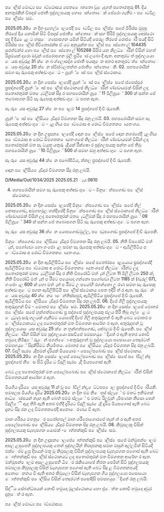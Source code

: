 ප ොලිස් මොධ්‍ය ප ොට්ඨොසය පෙත ෙොතතො වූ ෙැදගත් පතොරතුරු 01. දිය අනතුරකින් විපදස් ජොති පුද්ගලපයකු හො ොන්තොෙක් පේරො ගැනීම - ප ොටවිල ප ොලිස් ෙසම.

2025.05.20 ෙන දින දහෙල් ොලපේදී ප ොටවිල ප ොලිස් ෙසපේ මිරිස්ස මුහුදු තීරපේ දිය නොමින් සිටි විපදස් ජොති ොන්තොෙක් සහ පිරිමි පුද්ගලපයකු අෙස්ථො පද දී දිය ෙැළ ට හසුෙ ගසොපගන යමින් සිටියදී පෙරළ තීරපේ රොජ ොරී පයදී සිටි මිරිස්ස ප ොලිස් ජීවිතොරක්ෂ ඒ යට අනුයුක්ත ප ොලිස් ප ොස්තො ල් 104435 සරත්චන්ර හො ප ොලිස් ප ොස්තො ල් 105268 සිසිර යන නිලධ්‍ොරීන් විසින් මහත් රිශ්‍රමයක් දරො ඔවුන් පේරොපගන මූලි ප්‍රථි ොර ලබො දී ඇත. අනතුරට ත් පුද්ගලයො ෙයස අවුරුදු 31 ක් ෙන බංග්ලොපද්ශ ජොති පයකු ෙන අතර අනතුරට ත් ොන්තොෙ ෙයස අවුරුදු 20 ක් ෙන ස්විස්ටලතන්ත ජොති ොන්තොෙකි. 02. පහපරොයින් සමග සැ රුපෙකු අත්අඩංගුෙට - ග්‍රෑන්් ොස් ප ොලිස් ස්ථොනය.

2025.05.20 ෙන දින සෙස් ොලපේදී ග්‍රෑන්් ොස් ප ොලිස් ෙසපේ ස්පෙස්පුර ප්‍රපද්ශපේදී ග්‍රෑන්් ොස් ප ොලිස් ස්ථොනපේ නිලධ්‍ොරීන් ණ්ඩොයමක් විසින් ලද පතොරතුරක් මත ෙැටලීමක් සිදු ර පහපරොයින් ග්‍රෑේ 11 මිලිග්‍රෑේ 300 ක් සන්ත පේ තබොපගන සිටි සැ රුපෙකු අත්අඩංගුෙට පගන ඇත.

සැ රු ෙයස අවුරුදු 27 ක් ෙන ප ොළඹ 14 ප්‍රපද්ශපේ දිංචි රුපෙකි.

ග්‍රෑන්් ොස් ප ොලිසිය ෙැඩිදුර විමශතන සිදු රනු ලබයි. 03. පහපරොයින් සමග සැ රුපෙකු අත්අඩංගුෙට - ැළණිය ප ොට්ඨොස අ රොධ්‍ විමශතන ොයතංශය.

2025.05.20 ෙන දින උදෑසන ොලපේදී ඳොන ප ොලිස් ෙසපේ ඳොන නගරපේදී ැළණිය ප ොට්ඨොස අ රොධ්‍ විමශතන ොයතංශපේ නිලධ්‍ොරීන් ණ්ඩොයමක් විසින් ලද පතොරතුරක් මත සැ ටයුතු යතුරු ැදියක් රීක්ෂො ර පුද්ගලපයකු සන්ත පේ තිබු පහපරොයින් ග්‍රෑේ 10 මිලිග්‍රෑේ 500 ක් සමඟ ඔහු අත්අඩංගුෙට පගන ඇත.

සැ රු ෙයස අවුරුදු 44 ක් ෙන පබෝපිටිය, න්නල ප්‍රපද්ශපේ දිංචි රුපෙකි.

ඳොන ප ොලිසිය ෙැඩිදුර විමශතන සිදු රනු ලබයි.

D/Media/Out/1034/2025 2025.05.21 ැය 0610

04. පහපරොයින් සමග සැ රුපෙකු අත්අඩංගුෙට - මිනුෙන්පගොඩ ප ොලිස් ස්ථොනය.

2025.05.20 ෙන දින සෙස් ොලපේදී මිනුෙන්පගොඩ ප ොලිස් ෙසපේ නිල් නොපගොඩ, අඹගහමුල හන්දිපේදී මිනුෙන්පගොඩ ප ොලිස් ස්ථොනපේ නිලධ්‍ොරීන් ණ්ඩොයමක් විසින් ලද පතොරතුරක් මත ෙැටලීමක් සිදු ර පහපරොයින් ග්‍රෑේ 09 මිලිග්‍රෑේ 340 ක් සන්ත පේ තබොපගන සිටි සැ රුපෙකු අත්අඩංගුෙට පගන ඇත.

සැ රු ෙයස අවුරුදු 36 ක් ෙන යොපගොඩමුල්ල, ප ොටුපගොඩ ප්‍රපද්ශපේ දිංචි රුපෙකි.

මිනුෙන්පගොඩ ප ොලිසිය ෙැඩිදුර විමශතන සිදු රනු ලබයි. 05. නීති විපරෝධී මත් ැන්, පගෝඩො හො ගංජො ැල සමඟ සැ රුපෙකු අත්අඩංගුෙට - ඇඹිලිපිටිය ප ොට්ඨොස අ රොධ්‍ විමශතන ොයතංශය.

2025.05.20 ෙන දින ඇඹිලිපිටිය ප ොලිස් ෙසපේ පතෝරප ොළයොය ප්‍රපද්ශපේදී ඇඹිලිපිටිය ප ොට්ඨොස අ රොධ්‍ විමශතන ොයතංශපේ නිලධ්‍ොරීන්ට ලද පතොරතුරක් මත ෙැටලීමක් සිදු ර නීති විපරෝධී මත් ැන් ලීටත 11 මිලි ලීටත 250 ක්, නීති විපරෝධී මත් ැන් ප රීමට පයොදො ගන්නො පගෝඩො ලීටත 1185 ක් (බැරල් 07), ගංජො ැල 600 ක් හො මත් ැන් ප රීමට උ පයෝගී රගන්නො උ රණ සමඟ සැ රුපෙකු අත්අඩංගුෙට පගන ඇඹිලිපිටියි ප ොලිස් ස්ථොනය පෙත ඉදිරි ත් ර ඇත. සැ රුෙන් ෙයස අවුරුදු 40 ක් ෙන ොෙන්තිස්සපුර, ඇඹිලිපිටිය ප්‍රපද්ශපේ දිංචි රුපෙකි. ඇඹිලිපිටිය ප ොලිසිය ෙැඩිදුර විමශතන සිදු රනු ලබයි. 06. දිපේ ගිලී පුද්ගලපයකු අතුරුදහන් වීම - මොතර ප ොලිස් ෙසම. 2025.05.20 ෙන දින සෙස් ොලපේ මොතර ප ොලිස් ෙසපේ හුන්ගන්පගොඩ ප්‍ර පද්ශපේ පුද්ගලපයකු ජලය පිරී තිබූ ගල්ෙළ ට ෙැටුණු සරුංගලයක් ගැනීමට යොපේදී දිපේ ගිලී අතුරුදහන් වී ඇති බෙට මොතර ප ොලිස්ථොනයට ලද පතොරතුරක් මත විමශතන ආරේභ ර ඇත. අතුරුදහන් වූ පුද්ගලයො ෙයස අවුරුදු 25 ක් ෙන හුන්ගන්පගොඩ, අේබලම දිංචි රුපෙකි. ප ොලිස් නිලධ්‍ොරීන් විසින් එම පුද්ගලයො පසවිපේ පමපහයුේ දියත් ර ඇති අතර නොවි හමුදො කිමිඳුේ රුෙන් පගන්ෙො අතුරුදහන් වූ පුද්ගලයො පසොයො තෙදුරටත් පමපහයුේ සිදුකිරිමට නියමිතය. මොතර ප ොලිසිය ෙැඩිදුර විමශතන සිදු රනු ලබයි. 07. විදුලි සැර ෙැදීපමන් දැරියක් මියයොම - පෙලේපබොඩ ප ොලිස් ස්ථොනය. 2025.05.20 ෙන දින සෙස් ොලපේ පෙලේපබොඩ ප ොලිස් ෙසපේ ප ෝවිල් න්ද ප්‍රපද්ශපේ නිෙස සිටි දැරිය ට විදුලි සැර ෙැදී මියපගොස් ඇති

බෙට ලද පතොරතුරක් මත පෙලේපබොඩ ප ොලිස් ස්ථොනපේ නිලධ්‍ොරීන් විසින් විමශතනයක් ආරේභ ර ඇත.

මියගිය දැරිය ෙයස අවුරුදු 11 ක් වූ ප ෝවිල් න්ද, ෙට්ටපප ොල ප්‍රපද්ශපේ දිංචි ොරියකි. පමපලස මියගිය දැරිය 2025.05.20 ෙන දින එම නිෙපස් ස්ලැේ එ මතට ඉනිමගක් ආධ්‍ොරපයන් නැඟ ඇති බෙත් පමම ස්ලැේ එ මතට රිලවුන් ැමිපණන නිසො පෙන් විදුලි ේි ඇද තීබී ඇති අතර එහිදි දැරියට විදුලි සැර ෙැදි දැරිය මියපගොස් ඇති බෙට දැනට සිදු රන ලද විමශතනපේදී අනොෙරණය වී ඇත.

මෘත ශරීරය මහනුෙර පරෝහපල් මෘත ශරීරොගොරපේ තැන් ත් ර ඇති අතර පෙලේපබොඩ ප ොලිසිය ෙැඩිදුර විමශතන සිදු රනු ලබයි. 08. කිඹුපලකු විසින් පුද්ගලපයකු ඩැහැපගන යොමක් - ොත්තන්කුඩි ප ොලිස් ෙසම.

2025.05.20 ෙන දින උදෑසන ොලපේ ොත්තන්කුඩි ප ොලිස් ෙසපේ මන්මුපන් ොලම අසල ළපුපෙහි පුද්ගලපයකු තෙත් පුද්ගලයින් තිපදපනකු සමඟ මසුන් අල්ලමින් සිටියදී එක්ෙරම ළපු දිපයන් මතු වූ කිඹුපලකු විසින් පුද්ගලපයකු ඩැහැපගන පගොස් ඇති බෙට ොත්තන්කුඩි ප ොලිස් ස්ථොනයට ලද පතොරතුරක් මත විමශතන ආරේභ ර ඇත. මන්මුපන් ොලම අසල ළපුපෙහි ධීෙර රැකියොපේ නිරත පෙමින් සිටි පුද්ගලපයකු පමපලස කිඹුපලකු විසින් ඩැහැපගන පගොස් ඇති බෙට සිදු ළ විමශතනපයදි අනොෙනතය වි ඇති අතර කිඹුලො විසින් ඩැහැපගන ගිය පුද්ගලයො පසොයො ොත්තන්කුඩි ප ොලිසිය විසින් තෙදුරටත් පසෝදිසි පමපහයුේ දියත් රනු ලබයි.

සිද්ිය සේබන්ධ්‍පයන් නොවි හමුදො මූලස්ථොනය හො ජුෙත්ත නොවි හමුදො ඳවුර දැනුෙත් ර ඇත.

ප ොලිස් මොධ්‍ය ප ොට්ඨොසය.